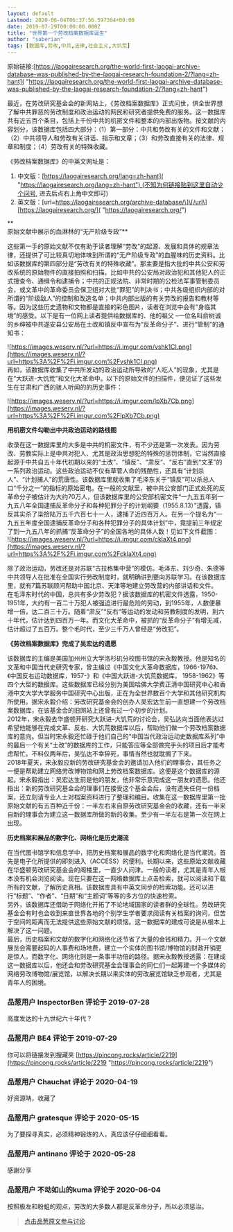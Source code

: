 ```yaml
---
layout: default
Lastmod: 2020-06-04T06:37:56.597304+00:00
date: 2019-07-29T00:00:00.000Z
title: "世界第一个劳改档案数据库诞生"
author: "saberian"
tags: [数据库,劳改,中共,法律,社会主义,大饥荒]
---
```


原始链接:[https://laogairesearch.org/the-world-first-laogai-archive-database-was-published-by-the-laogai-research-foundation-2/?lang=zh-hant]( "https://laogairesearch.org/the-world-first-laogai-archive-database-was-published-by-the-laogai-research-foundation-2/?lang=zh-hant")  
  
最近，在劳改研究基金会的新网站上，《劳改档案数据库》正式问世，供全世界想了解中共罪恶的劳改制度和政治运动的网民和研究者提供免费的服务。这一数据库共有近五百个条目，包括上千份中共的机密文件和整本的内部出版物。按文献的内容划分，该数据库包括四大部分：（1）第一部分：中共和劳改有关的文件和文献；（2）中共领导人和劳改有关讲话、指示和文章；（3）和劳改直接有关的法律、规章和制度；（4）劳改有关的特殊收藏。  
  
《劳改档案数据库》的中英文网址是：  

1.  中文版：[https://laogairesearch.org/lang=zh-hant]( "https://laogairesearch.org/lang=zh-hant") (不知为何链接贴到这里自动少个问号, 进去后点右上角中文即可)
2.  英文版：\[url=https://laogairesearch.org/archive-database/\]\[/url\][https://laogairesearch.org/]( "https://laogairesearch.org/")

  
  
**  
原始文献中展示的血淋林的“无产阶级专政”**  
  
这些第一手的原始文献不仅有助于读者理解“劳改”的起源、发展和具体的规章法律，还提供了可比较真切地体味到所谓的“无产阶级专政”的血腥味的历史资料。比如该数据库的第四部分是“劳改有关的特殊收藏”。那主要是指大批的中共公安和劳改系统的原始物件的直接拍照和扫描。比如中共的公安局对政治犯和其他犯人的正式搜查令、通缉令和逮捕令；中共的正规法院、非常时期的公检法军事管制委员会，或文革中的革命委员会保卫组对大批“罪犯”的判决书；中共各级组织内部的对所谓的“阶级敌人”的控制和改造名单；中共内部出版的有关劳改的报告和教材等等。因为这些历史遗物和文物都是直接的彩色图片，读者在浏览中会有“身临其境”的感受。以下是有一位网上读者提供给数据库的、他的祖父 –一位名叫俞树诚的乡绅被中共遂安县公安局在土改和镇反中宣布为“反革命分子”、进行“管制”的通知书：  
  
![https://images.weserv.nl/?url=https://i.imgur.com/vshk1CI.png](https://images.weserv.nl/?url=https%3A%2F%2Fi.imgur.com%2Fvshk1CI.png)  
再如，该数据库收集了中共所发动的政治运动所导致的“人吃人”的现象，尤其是在“大跃进-大饥荒”和文化大革命中。以下的原始文件的扫描件，便见证了这些发生在甘肃和广西的骇人听闻的的历史事件：  
  
![https://images.weserv.nl/?url=https://i.imgur.com/lpXb7Cb.png](https://images.weserv.nl/?url=https%3A%2F%2Fi.imgur.com%2FlpXb7Cb.png)  
  
**用机密文件勾勒出中共政治运动的路线图**  
  
收录在这一数据库里的大多是中共的机密文件，有不少还是第一次发表。因为劳改、劳教实际上是中共对犯人、尤其是政治思想犯的特殊的惩罚体制，它当然直接起源于中共自五十年代初期以来的“土改”、“镇反”、“肃反”、“反右”直到“文革”的一系列政治运动。这些政治运动不仅有草菅人命的残酷性，还具有“计划杀人”、“计划捕人”的荒唐性。该数据库里就收集了毛泽东关于“镇反”可以杀总人口“千分之一”的指标的原始密电。在一般的文献里，被中共公安部门正式处死的反革命分子被估计为大约70万人，但该数据库里的公安部机密文件“一九五五年到一九五八年全国逮捕反革命分子和各种犯罪分子的计划纲要（1955.8.13）”透露，镇反其实杀了柒拾陆万五千六百七十一人，逮捕了近四百万人。在另一个提名为“一九五五年度全国逮捕反革命分子和各种犯罪分子的具体计划”中，竟提前三年规定了到一九五八年的抓捕“反革命分子”的全国各地的具体人数！见如下文件截图：  
![https://images.weserv.nl/?url=https://i.imgur.com/cklaXt4.png](https://images.weserv.nl/?url=https%3A%2F%2Fi.imgur.com%2FcklaXt4.png)  
  
除了政治运动，劳改还是对苏联“古拉格集中营”的模仿。毛泽东、刘少奇、朱德等中共领导人在批准在全国实行劳改制度时，就明确讲到要向苏联学习。在该数据库里，就有7篇苏联顾问帮助中国北京、天津等地建立劳改营的内部讲话和文件。  
在毛泽东时代的中国，总共有多少劳改犯？据该数据库的机密文件透露，1950-1951年，大约有一百二十万犯人被强迫进行最危险的劳动，到1955年，人数便暴增一倍，达二百三十万。随着“肃反”“反右“等运动的发动和劳教制度的发明，到六十年代，估计达到四百万一年。而文化大革命中，被抓的“反革命分子”有增无减，估计超过了五百万。整个毛时代，至少三千万人曾经是“劳改犯”。  

**《劳改档案数据库》完成了吴宏达的遗愿**

  
该数据库的主编是美国加州州立大学洛杉矶分校图书馆的宋永毅教授。他是知名的文革和中国当代史研究专家，曾主编过《中国文化大革命数据库，1966-1976》、《中国反右运动数据库，1957-》和《中国大跃进-大饥荒数据库， 1958-1962》等四个大型的数据库。这些数据库已经分别为美国哈佛大学费正清中国研究中心和香港中文大学大学服务中国研究中心出版，正在为全世界数百个大学和其他研究机构所使用。据宋永毅介绍：劳改研究基金会的创办人吴宏达生前一直想建一个劳改档案数据库，在该基金会的旧网站上还曾有过一个初步的计划。  
2012年，宋永毅去华盛顿开研究大跃进-大饥荒的讨论会，吴弘达向当面他表达过希望他能够在完成文革、反右、大饥荒数据库以后，帮助他们做一个劳改档案数据库的意向。但当时宋永毅还忙碌于他们自己的“中国当代政治运动史数据库系列”中的最后一个有关“土改”的数据库的工作，只能答应等全部做完手头的项目后才能考虑帮忙。不料仅两年后，吴弘达不幸猝死，事情当然也就耽搁了下来。  
2018年夏天，宋永毅应新的劳改研究基金会的邀请加入他们的理事会，其任务之一便是帮助建立网络劳改博物馆和网上劳改档案数据库。这便是这个数据库的源起。宋永毅指出：吴宏达生前是他的朋友，他非常乐意完成这一朋友的遗愿。他还指出：新的劳改研究基金会的理事们在接受这个基金会后，没有遗失任何一份档案，还立刻请专业人士对档案资料进行了整理和编目。收集在这一数据库里第一批原始文献的有五百种近千份：一半左右来自原劳改研究基金会的收藏，还有一半来自新的理事会为建立这一数据库所做的新的收集。至少有一半左右是第一次在网上出现。  

**历史档案和展品的数字化、网络化是历史潮流**

  
在当代图书馆学和信息学中，把历史档案和展品的数字化和网络化是当代潮流。首先是电子化所提供的即刻进入（ACCESS）的便利。长期以来，这些原始文献收藏在华盛顿劳改研究基金会的阁楼里，一直少人问津。一般的读者，尤其是青年人根本没有机会浏览阅读。现在只要在这一网络数据库上点击检索，就可以阅读和下载所有的文献，了解历史真相。该数据库具有中英文同步的检索功能。还可以进行“标题”、“作者”、“日期”和“主题词”等等的多方位的快速检索。  
另外，该数据库还借助于网络化开拓了不论地域国家的读者群的全球性。劳改研究基金会有时也会收到来直世界各地的个别学生学者要求阅读有关档案的询问，但苦于空间的距离而无法提供这些原始文献的烦恼。这一数据库的建成可说是从根本上解决了这一问题。  
最后，历史档案和文献的数字化和网络化还节省了大量的金钱和精力。开一个文献展览会需要起码的人事费和场地费，建立一个实体的图书馆/博物馆的财政开销更是惊人。而数字化、网络化则是一条事半功倍的路径。据宋永毅教授透露：在建成这一数据库以后，他还会和劳改研究基金会理事会的同仁们一起筹建一个多媒体的网络劳改博物馆/展览馆，以解决长期以来实体的劳改展览馆缺乏参观者，尤其是青年人的困境。

            
### 品葱用户 **InspectorBen** 评论于 2019-07-28
        
高度发达的十九世纪六十年代？
        


            
### 品葱用户 **BE4** 评论于 2019-07-29
        
你可以将链接发到搜藏夹 [https://pincong.rocks/article/2219](https://pincong.rocks/article/2219 "https://pincong.rocks/article/2219")
        


            
### 品葱用户 **Chauchat** 评论于 2020-04-19
        
好资源呐，收藏了
        


            
### 品葱用户 **gratesque** 评论于 2020-05-15
        
为了要探寻真实，必须精神锻炼的人，真应该仔仔细细看看。
        


            
### 品葱用户 **antinano** 评论于 2020-05-28
        
感謝分享
        


            
### 品葱用户 **不动如山的kuma** 评论于 2020-06-04
        
按照极左和粉蛆的观点，劳改的大多数人都是反革命分子，所以必须惩治。
        






> [点击品葱原文参与讨论](https://pincong.rocks/article/id-2675__sort_key-agree_count__sort-DESC)


